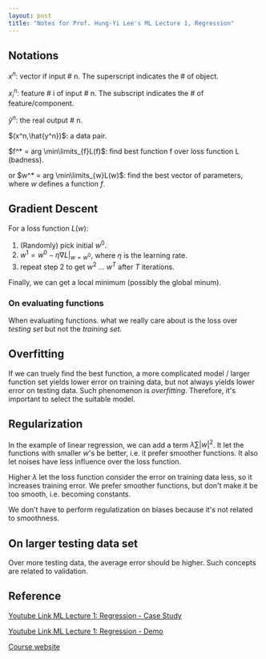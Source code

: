 ```yaml
---
layout: post
title: "Notes for Prof. Hung-Yi Lee's ML Lecture 1, Regression"
---
```


## Notations

$x^n$: vector if input # n. The superscript indicates the # of object.

$x^n_i$: feature # i of input # n. The subscript indicates the # of feature/component.

$\hat{y}^n$: the real output # n.

$(x^n,\hat{y^n})$: a data pair.

$f^* = arg \min\limits_{f}L(f)$: find best function f over loss function L (badness).

or $w^* = arg \min\limits_{w}L(w)$: find the best vector of parameters, where $w$ defines a function $f$.

## Gradient Descent

For a loss function $L(w)$:
 1. (Randomly) pick initial $w^0$.
 2. $w^1 = w^0 - \eta \nabla L \vert_{w=w^0}$, where $\eta$ is the learning rate.
 3. repeat step 2 to get $w^2$ ... $w^T$ after $T$ iterations.

Finally, we can get a local minimum (possibly the global minum).

### On evaluating functions

When evaluating functions. what we really care about is the loss over *testing set* but not the *training set*.

## Overfitting

If we can truely find the best function, a more complicated model / larger function set yields lower error on training data, but not always yields lower error on testing data. Such phenomenon is *overfitting*. Therefore, it's important to select the suitable model.

## Regularization

In the example of linear regression, we can add a term $\lambda \sum \vert w \vert ^2$. It let the functions with smaller $w$'s be better, i.e. it prefer smoother functions. It also let noises have less influence over the loss function.

Higher $\lambda$ let the loss function consider the error on training data less, so it increases training error. We prefer smoother functions, but don't make it be too smooth, i.e. becoming constants.

We don't have to perform regulatization on biases because it's not related to smoothness.

## On larger testing data set

Over more testing data, the average error should be higher. Such concepts are related to validation.

## Reference
[Youtube Link ML Lecture 1: Regression - Case Study](https://www.youtube.com/watch?v=fegAeph9UaA&list=PLJV_el3uVTsPy9oCRY30oBPNLCo89yu49&index=3)

[Youtube Link ML Lecture 1: Regression - Demo](https://www.youtube.com/watch?v=1UqCjFQiiy0&list=PLJV_el3uVTsPy9oCRY30oBPNLCo89yu49&index=4)

[Course website](http://speech.ee.ntu.edu.tw/~tlkagk/courses_ML17_2.html)
